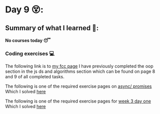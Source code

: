 
# Day 9 😵: 

## Summary of what I learned 📢:
 #### No courses today 😴
   

### Coding exercises 💻


The following link is to [my fcc page](https://www.freecodecamp.org/fcc3892d3ad-521a-445c-9c38-15e8690c9339)
I have previously completed the oop section in the js ds and algorithms section which can be found on page 8 and 9 of all completed tasks.   


The following is one of the required exercise pages on [async/ promises](https://github.com/orjwan-alrajaby/gsg-expressjs-backend-training-2023/blob/main/learning-sprint-1/week2-day3-tasks/tasks.md)  
Which I solved [here](https://github.com/Isracoder/Mastering-Javascript-in-20-days/blob/main/asyncProm.js)  

The following is one of the required exercise pages for [week 3 day one](https://github.com/orjwan-alrajaby/gsg-expressjs-backend-training-2023/blob/main/learning-sprint-1/week3-day1-tasks/tasks.md)  
Which I solved [here](https://github.com/Isracoder/Mastering-Javascript-in-20-days/blob/main/w3D1.js)






